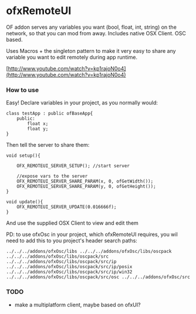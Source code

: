 # ofxRemoteUI


OF addon serves any variables you want (bool, float, int, string) on the network, so that you can mod from away. Includes native OSX Client. OSC based.

Uses Macros + the singleton pattern to make it very easy to share any variable you want to edit remotely during app runtime. 

[http://www.youtube.com/watch?v=kp1rajoN0o4](http://www.youtube.com/watch?v=kp1rajoN0o4)
  


### How to use

Easy! Declare variables in your project, as you normally would:

	class testApp : public ofBaseApp{
		public:
			float x;
			float y;
	}

Then tell the server to share them:

	void setup(){
	
		OFX_REMOTEUI_SERVER_SETUP(); //start server

		//expose vars to the server
		OFX_REMOTEUI_SERVER_SHARE_PARAM(x, 0, ofGetWidth());
		OFX_REMOTEUI_SERVER_SHARE_PARAM(y, 0, ofGetHeight());
	}
	
	void update(){
		OFX_REMOTEUI_SERVER_UPDATE(0.016666f);
	}
	

And use the supplied OSX Client to view and edit them

PD: to use ofxOsc in your project, which ofxRemoteUI requires, you wil need to add this to you project's header search paths:

    ../../../addons/ofxOsc/libs ../../../addons/ofxOsc/libs/oscpack ../../../addons/ofxOsc/libs/oscpack/src ../../../addons/ofxOsc/libs/oscpack/src/ip ../../../addons/ofxOsc/libs/oscpack/src/ip/posix ../../../addons/ofxOsc/libs/oscpack/src/ip/win32 ../../../addons/ofxOsc/libs/oscpack/src/osc ../../../addons/ofxOsc/src

### TODO

- make a multiplatform client, maybe based on ofxUI?